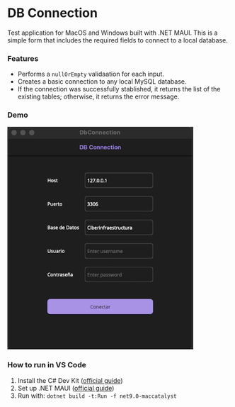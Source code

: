 # DB Connection

Test application for MacOS and Windows built with .NET MAUI. 
This is a simple form that includes the required fields to connect to a local database.

### Features
- Performs a `nullOrEmpty` validaation for each input.
- Creates a basic connection to any local MySQL database.
- If the connection was successfully stablished, it returns the list of the existing tables; otherwise, it returns the error message.

### Demo

![App demo](db-connect.gif)

### How to run in VS Code

1. Install the C# Dev Kit ([official guide](https://code.visualstudio.com/docs/csharp/get-started))
2. Set up .NET MAUI ([official guide](https://learn.microsoft.com/en-us/dotnet/maui/get-started/installation?view=net-maui-9.0&tabs=visual-studio-code))
3. Run with: `dotnet build -t:Run -f net9.0-maccatalyst`